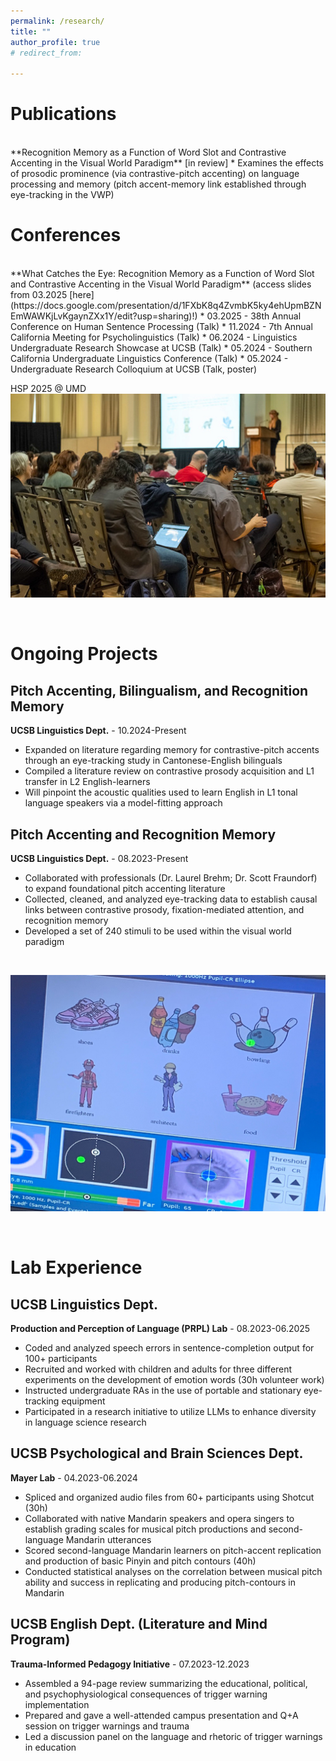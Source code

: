 ```yaml
---
permalink: /research/
title: ""
author_profile: true
# redirect_from: 

---
```


Publications
======
<br>
**Recognition Memory as a Function of Word Slot and Contrastive Accenting in the Visual World Paradigm** [in review]
* Examines the effects of prosodic prominence (via contrastive-pitch accenting) on language processing and memory (pitch accent-memory link established through eye-tracking in the VWP)

<br> 

Conferences 
======
<br>
**What Catches the Eye: Recognition Memory as a Function of Word Slot and Contrastive Accenting in the Visual World Paradigm** (access slides from 03.2025 [here](https://docs.google.com/presentation/d/1FXbK8q4ZvmbK5ky4ehUpmBZNEmWAWKjLvKgaynZXx1Y/edit?usp=sharing)!)
* 03.2025 - 38th Annual Conference on Human Sentence Processing (Talk)
* 11.2024 - 7th Annual California Meeting for Psycholinguistics (Talk) 
* 06.2024 - Linguistics Undergraduate Research Showcase at UCSB (Talk)
* 05.2024 - Southern California Undergraduate Linguistics Conference (Talk)
* 05.2024 - Undergraduate Research Colloquium at UCSB (Talk, poster)

<br>

HSP 2025 @ UMD<br>
![HSP 2025](/images/ProsMem_HSP.jpg "Presenting ProsMem1 at HSP 38 (@ University of Maryland)")

<!--- SCULC 2024 @ UCLA
![SCULC 2024](/images/ProsMem_SCULC.jpg "Presenting ProsMem1 at SCULC 2024 (@ UCLA)") -->

<br> 

Ongoing Projects 
====
## Pitch Accenting, Bilingualism, and Recognition Memory
**UCSB Linguistics Dept.** - 10.2024-Present
* Expanded on literature regarding memory for contrastive-pitch accents through an eye-tracking study in  Cantonese-English bilinguals 
* Compiled a literature review on contrastive prosody acquisition and L1 transfer in L2 English-learners
* Will pinpoint the acoustic qualities used to learn English in L1 tonal language speakers via a model-fitting approach

## Pitch Accenting and Recognition Memory
**UCSB Linguistics Dept.** - 08.2023-Present
* Collaborated with professionals (Dr. Laurel Brehm; Dr. Scott Fraundorf) to expand foundational pitch accenting literature
* Collected, cleaned, and analyzed eye-tracking data to establish causal links between contrastive prosody, fixation-mediated attention, and recognition memory
* Developed a set of 240 stimuli to be used within the visual world paradigm

<br> 

![ProsMem1 Sample Trial](/images/ProsMem_Study.jpg "Tracking eye-movements in the VWP")

<br> 

Lab Experience 
======
## UCSB Linguistics Dept.
**Production and Perception of Language (PRPL) Lab** - 08.2023-06.2025
* Coded and analyzed speech errors in sentence-completion output for 100+ participants
* Recruited and worked with children and adults for three different experiments on the development of emotion words (30h volunteer work)
* Instructed undergraduate RAs in the use of portable and stationary eye-tracking equipment
* Participated in a research initiative to utilize LLMs to enhance diversity in language science research

## UCSB Psychological and Brain Sciences Dept.
**Mayer Lab** - 04.2023-06.2024
* Spliced and organized audio files from 60+ participants using Shotcut (30h)
* Collaborated with native Mandarin speakers and opera singers to establish grading scales for musical pitch productions and second-language Mandarin utterances  
* Scored second-language Mandarin learners on pitch-accent replication and production of basic Pinyin and pitch contours (40h)
* Conducted statistical analyses on the correlation between musical pitch ability and success in replicating and producing pitch-contours in Mandarin


## UCSB English Dept. (Literature and Mind Program)
**Trauma-Informed Pedagogy Initiative** - 07.2023-12.2023
* Assembled a 94-page review summarizing the educational, political, and psychophysiological consequences of trigger warning implementation
* Prepared and gave a well-attended campus presentation and Q+A session on trigger warnings and trauma
* Led a discussion panel on the language and rhetoric of trigger warnings in education

